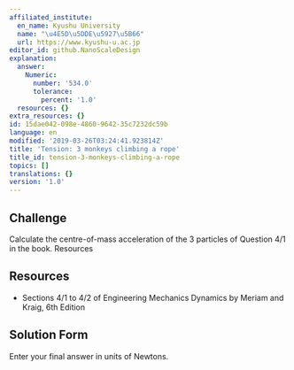 ```yaml
---
affiliated_institute:
  en_name: Kyushu University
  name: "\u4E5D\u5DDE\u5927\u5B66"
  url: https://www.kyushu-u.ac.jp
editor_id: github.NanoScaleDesign
explanation:
  answer:
    Numeric:
      number: '534.0'
      tolerance:
        percent: '1.0'
  resources: {}
extra_resources: {}
id: 15dae042-098e-4860-9642-35c7232dc59b
language: en
modified: '2019-03-26T03:24:41.923814Z'
title: 'Tension: 3 monkeys climbing a rope'
title_id: tension-3-monkeys-climbing-a-rope
topics: []
translations: {}
version: '1.0'
---
```


## Challenge
Calculate the centre-of-mass acceleration of the 3 particles of Question 4/1 in the book.
Resources


## Resources
- Sections 4/1 to 4/2 of Engineering Mechanics Dynamics by Meriam and Kraig, 6th Edition


## Solution Form

Enter your final answer in units of Newtons.
